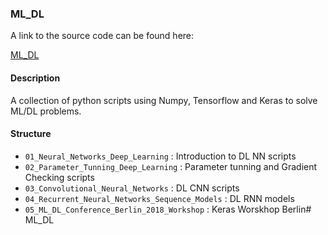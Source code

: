 ### ML_DL 

A link to the source code can be found here:

[ML_DL](https://github.com/vnegreanu/ML_DL)

#### Description

A collection of python scripts using Numpy, Tensorflow and Keras to solve ML/DL problems.

#### Structure

- `01_Neural_Networks_Deep_Learning` : Introduction to DL NN scripts
- `02_Parameter_Tunning_Deep_Learning` : Parameter tunning and Gradient Checking scripts
- `03_Convolutional_Neural_Networks` : DL CNN scripts 
- `04_Recurrent_Neural_Networks_Sequence_Models` : DL RNN models 
- `05_ML_DL_Conference_Berlin_2018_Workshop` : Keras Worskhop Berlin# ML_DL
